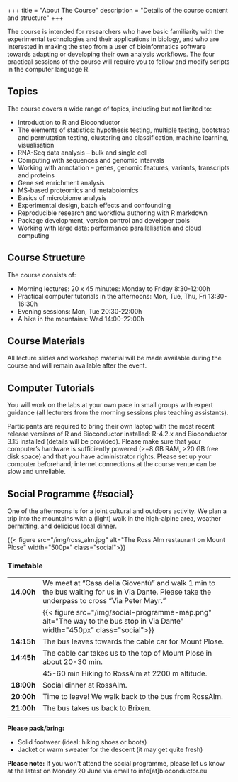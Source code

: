 +++
title = "About The Course"
description = "Details of the course content and structure"
+++

The course is intended for researchers who have basic familiarity with the experimental technologies and their applications in biology, and who are interested in making the step from a user of bioinformatics software towards adapting or developing their own analysis workflows. The four practical sessions of the course will require you to follow and modify scripts in the computer language R. 

## Topics

The course covers a wide range of topics, including but not limited to:

- Introduction to R and Bioconductor
- The elements of statistics: hypothesis testing, multiple testing, bootstrap and permutation testing, clustering and classification, machine learning, visualisation
- RNA-Seq data analysis – bulk and single cell
- Computing with sequences and genomic intervals
- Working with annotation – genes, genomic features, variants, transcripts and proteins
- Gene set enrichment analysis
- MS-based proteomics and metabolomics
- Basics of microbiome analysis
- Experimental design, batch effects and confounding
- Reproducible research and workflow authoring with R markdown
- Package development, version control and developer tools
- Working with large data: performance parallelisation and cloud computing

## Course Structure

The course consists of:

- Morning lectures: 20 x 45 minutes: Monday to Friday 8:30-12:00h
- Practical computer tutorials in the afternoons: Mon, Tue, Thu, Fri 13:30-16:30h
- Evening sessions: Mon, Tue 20:30-22:00h
- A hike in the mountains: Wed 14:00-22:00h

## Course Materials

All lecture slides and workshop material will be made available during the course and will remain available after the event.

## Computer Tutorials

You will work on the labs at your own pace in small groups with expert guidance (all lecturers from the morning sessions plus teaching assistants).

Participants are required to bring their own laptop with the most recent release versions of R and Bioconductor installed: R-4.2.x and Bioconductor 3.15 installed (details will be provided). Please make sure that your computer’s hardware is sufficiently powered (>=8 GB RAM, >20 GB free disk space) and that you have administrator rights. Please set up your computer beforehand; internet connections at the course venue can be slow and unreliable.

## Social Programme {#social}

One of the afternoons is for a joint cultural and outdoors activity. We plan a trip into the mountains with a (light) walk in the high-alpine area, weather permitting, and delicious local dinner.

{{< figure src="/img/ross_alm.jpg" alt="The Ross Alm restaurant on Mount Plose" width="500px" class="social">}}

### Timetable

| | |
| :----- | :--- |
| **14.00h** | We meet at “Casa della Gioventù” and walk 1 min to the bus waiting for us in Via Dante.  Please take the underpass to cross “Via Peter Mayr.” |
| | {{< figure src="/img/social-programme-map.png" alt="The way to the bus stop in Via Dante" width="450px" class="social">}} |
| **14:15h** | The bus leaves towards the cable car for Mount Plose. |
| **14:45h** | The cable car takes us to the top of Mount Plose in about 20-30 min. |
| | 45-60 min Hiking to RossAlm at 2200 m altitude. |
| **18:00h** |Social dinner at RossAlm. |
| **20:00h** |Time to leave! We walk back to the bus from RossAlm. |
| **21:00h** | The bus takes us back to Brixen. | 
| | |

**Please pack/bring:**
- Solid footwear (ideal: hiking shoes or boots)
- Jacket or warm sweater for the descent (it may get quite fresh)

**Please note:** If you won't attend the social programme, please let us know at the latest on Monday 20 June via email to info[at]bioconductor.eu